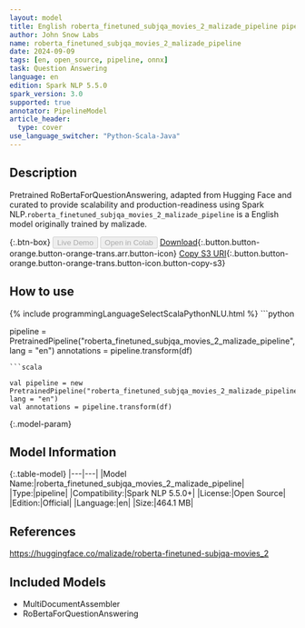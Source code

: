 ```yaml
---
layout: model
title: English roberta_finetuned_subjqa_movies_2_malizade_pipeline pipeline RoBertaForQuestionAnswering from malizade
author: John Snow Labs
name: roberta_finetuned_subjqa_movies_2_malizade_pipeline
date: 2024-09-09
tags: [en, open_source, pipeline, onnx]
task: Question Answering
language: en
edition: Spark NLP 5.5.0
spark_version: 3.0
supported: true
annotator: PipelineModel
article_header:
  type: cover
use_language_switcher: "Python-Scala-Java"
---
```


## Description

Pretrained RoBertaForQuestionAnswering, adapted from Hugging Face and curated to provide scalability and production-readiness using Spark NLP.`roberta_finetuned_subjqa_movies_2_malizade_pipeline` is a English model originally trained by malizade.

{:.btn-box}
<button class="button button-orange" disabled>Live Demo</button>
<button class="button button-orange" disabled>Open in Colab</button>
[Download](https://s3.amazonaws.com/auxdata.johnsnowlabs.com/public/models/roberta_finetuned_subjqa_movies_2_malizade_pipeline_en_5.5.0_3.0_1725866620576.zip){:.button.button-orange.button-orange-trans.arr.button-icon}
[Copy S3 URI](s3://auxdata.johnsnowlabs.com/public/models/roberta_finetuned_subjqa_movies_2_malizade_pipeline_en_5.5.0_3.0_1725866620576.zip){:.button.button-orange.button-orange-trans.button-icon.button-copy-s3}

## How to use



<div class="tabs-box" markdown="1">
{% include programmingLanguageSelectScalaPythonNLU.html %}
```python

pipeline = PretrainedPipeline("roberta_finetuned_subjqa_movies_2_malizade_pipeline", lang = "en")
annotations =  pipeline.transform(df)   

```
```scala

val pipeline = new PretrainedPipeline("roberta_finetuned_subjqa_movies_2_malizade_pipeline", lang = "en")
val annotations = pipeline.transform(df)

```
</div>

{:.model-param}
## Model Information

{:.table-model}
|---|---|
|Model Name:|roberta_finetuned_subjqa_movies_2_malizade_pipeline|
|Type:|pipeline|
|Compatibility:|Spark NLP 5.5.0+|
|License:|Open Source|
|Edition:|Official|
|Language:|en|
|Size:|464.1 MB|

## References

https://huggingface.co/malizade/roberta-finetuned-subjqa-movies_2

## Included Models

- MultiDocumentAssembler
- RoBertaForQuestionAnswering
